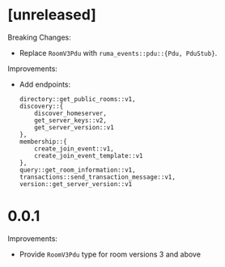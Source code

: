 # [unreleased]

Breaking Changes:

* Replace `RoomV3Pdu` with `ruma_events::pdu::{Pdu, PduStub}`.

Improvements:

* Add endpoints:
    ```
    directory::get_public_rooms::v1,
    discovery::{
        discover_homeserver,
        get_server_keys::v2,
        get_server_version::v1
    },
    membership::{
        create_join_event::v1,
        create_join_event_template::v1
    },
    query::get_room_information::v1,
    transactions::send_transaction_message::v1,
    version::get_server_version::v1
  ```

# 0.0.1

Improvements:

* Provide `RoomV3Pdu` type for room versions 3 and above